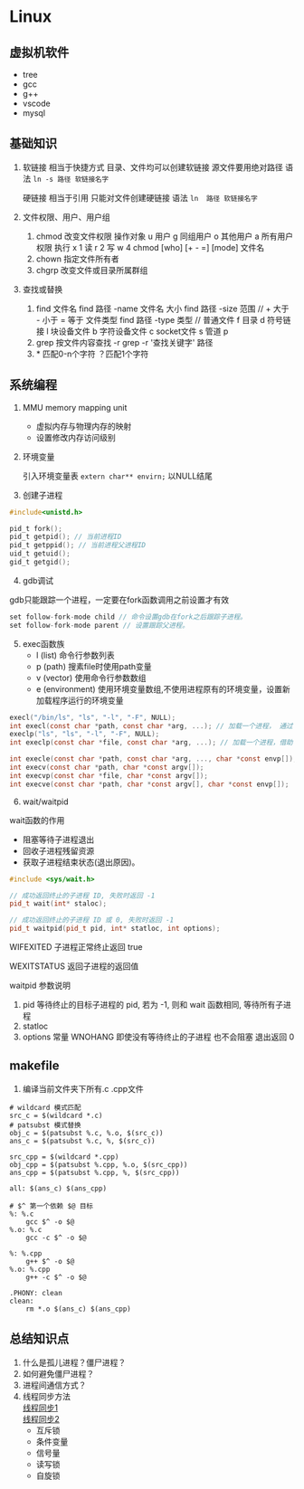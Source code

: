 # Linux
## 虚拟机软件
- tree
- gcc 
- g++
- vscode
- mysql

## 基础知识
1. 软链接 相当于快捷方式 目录、文件均可以创建软链接 源文件要用绝对路径
    语法 `ln -s 路径 软链接名字`
    
    硬链接 相当于引用 只能对文件创建硬链接
    语法 `ln  路径 软链接名字`
2. 文件权限、用户、用户组
    1. chmod 改变文件权限 
    操作对象 u 用户 g 同组用户 o 其他用户 a 所有用户
    权限 执行 x 1 读 r 2 写 w 4
    chmod [who] [+ - =] [mode] 文件名
    2. chown 指定文件所有者
    3. chgrp 改变文件或目录所属群组
3. 查找或替换
    1. find 
    文件名 find 路径 -name  文件名
    大小 find 路径 -size  范围  // + 大于 - 小于 = 等于 
    文件类型 find 路径 -type  类型 // 普通文件 f 目录 d 符号链接 l 块设备文件 b 字符设备文件 c socket文件 s 管道 p
    2. grep 按文件内容查找 -r
    grep -r '查找关键字' 路径
    3. \* 匹配0-n个字符 ？匹配1个字符

  
## 系统编程
1. MMU memory mapping unit
    - 虚拟内存与物理内存的映射
    - 设置修改内存访问级别
2. 环境变量

    引入环境变量表 `extern char** envirn;` 以NULL结尾
3. 创建子进程
```c
#include<unistd.h>

pid_t fork();
pid_t getpid(); // 当前进程ID
pid_t getppid(); // 当前进程父进程ID
uid_t getuid();
gid_t getgid();
```
4. gdb调试

gdb只能跟踪一个进程，一定要在fork函数调用之前设置才有效
```c
set follow-fork-mode child // 命令设置gdb在fork之后跟踪子进程。
set follow-fork-mode parent // 设置跟踪父进程。
```

5. exec函数族
    - l (list)			命令行参数列表
    - p (path)			搜素file时使用path变量
    - v (vector)			使用命令行参数数组
    - e (environment)	使用环境变量数组,不使用进程原有的环境变量，设置新加载程序运行的环境变量

```c
execl("/bin/ls", "ls", "-l", "-F", NULL);
int execl(const char *path, const char *arg, ...); // 加载一个进程， 通过 路径+程序名 来加载。
execlp("ls", "ls", "-l", "-F", NULL);
int execlp(const char *file, const char *arg, ...); // 加载一个进程，借助 PATH 环境变量

int execle(const char *path, const char *arg, ..., char *const envp[]);
int execv(const char *path, char *const argv[]);
int execvp(const char *file, char *const argv[]);
int execve(const char *path, char *const argv[], char *const envp[]);
```

6. wait/waitpid

wait函数的作用
- 阻塞等待子进程退出 
- 回收子进程残留资源 
- 获取子进程结束状态(退出原因)。

```cpp
#include <sys/wait.h>

// 成功返回终止的子进程 ID, 失败时返回 -1
pid_t wait(int* staloc);

// 成功返回终止的子进程 ID 或 0, 失败时返回 -1
pid_t waitpid(pid_t pid, int* statloc, int options);
```
WIFEXITED 子进程正常终止返回 true

WEXITSTATUS 返回子进程的返回值

waitpid 参数说明
1. pid 等待终止的目标子进程的 pid, 若为 -1, 则和 wait 函数相同, 等待所有子进程
2. statloc
3. options 常量 WNOHANG 即使没有等待终止的子进程 也不会阻塞 退出返回 0


## makefile
1. 编译当前文件夹下所有.c .cpp文件
```mak
# wildcard 模式匹配
src_c = $(wildcard *.c)
# patsubst 模式替换
obj_c = $(patsubst %.c, %.o, $(src_c))
ans_c = $(patsubst %.c, %, $(src_c))

src_cpp = $(wildcard *.cpp)
obj_cpp = $(patsubst %.cpp, %.o, $(src_cpp))
ans_cpp = $(patsubst %.cpp, %, $(src_cpp))

all: $(ans_c) $(ans_cpp)

# $^ 第一个依赖 $@ 目标
%: %.c
	gcc $^ -o $@
%.o: %.c
	gcc -c $^ -o $@

%: %.cpp
	g++ $^ -o $@
%.o: %.cpp
	g++ -c $^ -o $@

.PHONY: clean
clean: 
	rm *.o $(ans_c) $(ans_cpp)
```

## 总结知识点
1. 什么是孤儿进程？僵尸进程？
2. 如何避免僵尸进程？
3. 进程间通信方式？
4. 线程同步方法  
[线程同步1](https://blog.csdn.net/qq_41727218/article/details/87943748)  
[线程同步2](https://www.zhihu.com/question/66733477)
    - 互斥锁
    - 条件变量
    - 信号量
    - 读写锁
    - 自旋锁